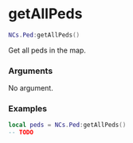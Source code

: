# getAllPeds

```lua
NCs.Ped:getAllPeds()
```
Get all peds in the map.

### Arguments
No argument.

### Examples
```lua
local peds = NCs.Ped:getAllPeds()
-- TODO
```